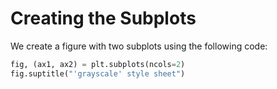 # Creating the Subplots

We create a figure with two subplots using the following code:

```python
fig, (ax1, ax2) = plt.subplots(ncols=2)
fig.suptitle("'grayscale' style sheet")
```
